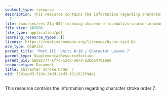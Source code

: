 ```yaml
---
content_type: resource
description: This resource contains the information regarding character stroke order
  7.
file: /courses/res-21g-003-learning-chinese-a-foundation-course-in-mandarin-spring-2011/3501ead3310624dd24d33611923f94e1_MITRES_21G_003S11_stroke07.pdf
file_size: 307800
file_type: application/pdf
learning_resource_types: []
license: https://creativecommons.org/licenses/by-nc-sa/4.0/
ocw_type: OCWFile
parent_title: 'Part III: Units 8-10 / Character Lesson 7'
parent_type: SupplementalResourceSection
parent_uid: 5e882777-1f7c-52c8-5070-a26ba4701a68
resourcetype: Document
title: Character Stroke Order 7
uid: 3501ead3-3106-24dd-24d3-3611923f94e1
---
```

This resource contains the information regarding character stroke order 7.